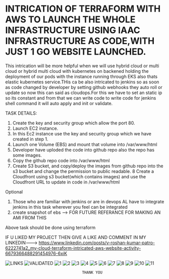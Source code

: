 # INTRICATION OF TERRAFORM WITH AWS TO LAUNCH THE WHOLE INFRASTRUCTURE USING IAAC INFRASTRUCTURE AS CODE,WITH JUST 1 GO WEBSITE LAUNCHED.
This intrication will be more helpful when we will use hybrid cloud or multi cloud or hybrid multi cloud with kubernetes on backened holding the deployment of our pods with the instance running through EKS also thats elastic kubernetes service.THis ca be also intricated to jenkins so as soon as code changed by developer by setting github webhooks they auto roll or update so now this can said as cloudops.For this we have to set an static ip so its constant and from that we can write code to write code for jenkins shell command it will auto apply and init or validate.

TASK DETAILS:

1. Create the key and security group which allow the port 80.
2. Launch EC2 instance.
3. In this Ec2 instance use the key and security group which we have created in step 1.
4. Launch one Volume (EBS) and mount that volume into /var/www/html
5. Developer have uploded the code into github repo also the repo has some images.
6. Copy the github repo code into /var/www/html
7. Create S3 bucket, and copy/deploy the images from github repo into the s3 bucket and change the permission to public readable.
8 Create a Cloudfront using s3 bucket(which contains images) and use the Cloudfront URL to  update in code in /var/www/html

Optional
1) Those who are familiar with jenkins or are in devops AL have to integrate jenkins in this task wherever you feel can be integrated
2) create snapshot of ebs --> FOR FUTURE REFERANCE FOR MAKING AN AMI FROM THIS

Above task should be done using terraform

IF U LIKED MY PROJECT THEN GIVE A LIKE AND COMMENT IN MY LINKEDIN---> https://www.linkedin.com/posts/v-roshan-kumar-patro-6222741a2_my-cloud-terraform-intricated-aws-website-activity-6679366488291454976-6xiK

![LINKS](code_success_images/LINKS.png)
![VALIDATED](code_success_images/VALIDATIONSUCCESS.png)
![1](code_success_images/sg-created.png)
![2](code_success_images/key-pair-creted.png)
![3](code_success_images/SAVEDKEY.png)
![4](code_success_images/volume-created.png)
![5](code_success_images/instance-running.png)
![6](code_success_images/S3.png)
![7](code_success_images/S31.png)
![8](code_success_images/CLOUDFRONTPROGRESS.png)
![9](code_success_images/CLOUDFRONTDEPLOYED.png)
![10](code_success_images/WEBSITE.png)
![11](code_success_images/WEBSITE-CONTINUE.png)

                                      THANK YOU
